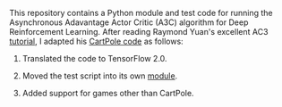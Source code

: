 This repository contains a Python module and test code for running the Asynchronous Adavantage Actor Critic (A3C) algorithm 
for Deep Reinforcement Learning.  After reading Raymond Yuan's excellent AC3
[tutorial](https://medium.com/tensorflow/deep-reinforcement-learning-playing-cartpole-through-asynchronous-advantage-actor-critic-a3c-7eab2eea5296),
I adapted his [CartPole code](https://github.com/tensorflow/models/blob/master/research/a3c_blogpost/a3c_cartpole.py) as follows:

1. Translated the code to TensorFlow 2.0.

2. Moved the test script into its own [module](https://github.com/simondlevy/a3c/blob/master/gym_ac3.py).

3. Added support for games other than CartPole.


